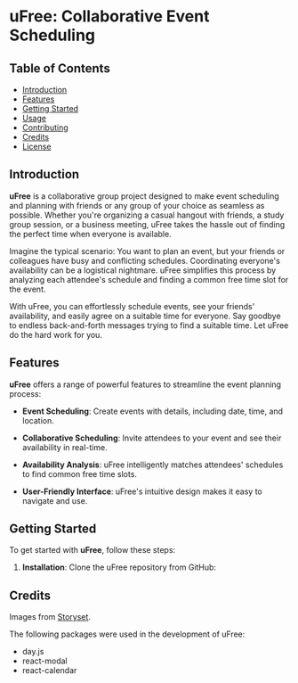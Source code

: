 # uFree: Collaborative Event Scheduling

## Table of Contents
- [Introduction](#introduction)
- [Features](#features)
- [Getting Started](#getting-started)
- [Usage](#usage)
- [Contributing](#contributing)
- [Credits](#credits)
- [License](#license)

## Introduction

**uFree** is a collaborative group project designed to make event scheduling and planning with friends or any group of your choice as seamless as possible. Whether you're organizing a casual hangout with friends, a study group session, or a business meeting, uFree takes the hassle out of finding the perfect time when everyone is available.

Imagine the typical scenario: You want to plan an event, but your friends or colleagues have busy and conflicting schedules. Coordinating everyone's availability can be a logistical nightmare. uFree simplifies this process by analyzing each attendee's schedule and finding a common free time slot for the event.

With uFree, you can effortlessly schedule events, see your friends' availability, and easily agree on a suitable time for everyone. Say goodbye to endless back-and-forth messages trying to find a suitable time. Let uFree do the hard work for you.

## Features

**uFree** offers a range of powerful features to streamline the event planning process:

- **Event Scheduling**: Create events with details, including date, time, and location.

- **Collaborative Scheduling**: Invite attendees to your event and see their availability in real-time.

- **Availability Analysis**: uFree intelligently matches attendees' schedules to find common free time slots.

- **User-Friendly Interface**: uFree's intuitive design makes it easy to navigate and use.

## Getting Started

To get started with **uFree**, follow these steps:

1. **Installation**: Clone the uFree repository from GitHub:

  
## Credits

Images from [Storyset](https://storyset.com/).

The following packages were used in the development of uFree:

- day.js
- react-modal
- react-calendar